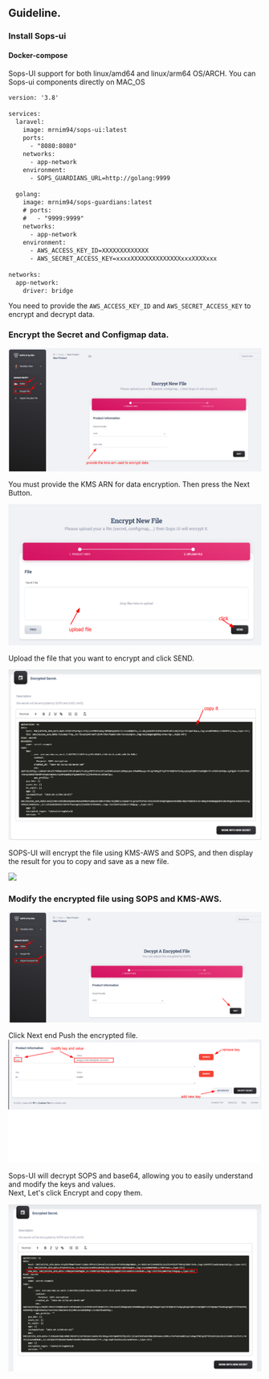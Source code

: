 ## Guideline.

### Install Sops-ui

#### Docker-compose

Sops-UI support for both linux/amd64 and linux/arm64 OS/ARCH. You can Sops-ui components directly on MAC\_OS

```plaintext
version: '3.8'

services:
  laravel:
    image: mrnim94/sops-ui:latest
    ports:
      - "8080:8080"
    networks:
      - app-network
    environment:
      - SOPS_GUARDIANS_URL=http://golang:9999

  golang:
    image: mrnim94/sops-guardians:latest
    # ports:
    #   - "9999:9999"
    networks:
      - app-network
    environment:
      - AWS_ACCESS_KEY_ID=XXXXXXXXXXXXX
      - AWS_SECRET_ACCESS_KEY=xxxxXXXXXXXXXXXXXXxxxXXXXxxx

networks:
  app-network:
    driver: bridge
```

You need to provide the `AWS_ACCESS_KEY_ID` and `AWS_SECRET_ACCESS_KEY` to encrypt and decrypt data.

### Encrypt the Secret and Configmap data.

![](https://raw.githubusercontent.com/mrnim94/sops-ui/master/docs/picture/step1-encrypt-secret.png)

You must provide the KMS ARN for data encryption. Then press the Next Button.

![](https://raw.githubusercontent.com/mrnim94/sops-ui/master/docs/picture/step2-encrypt-secret.png)

Upload the file that you want to encrypt and click SEND.

![](https://raw.githubusercontent.com/mrnim94/sops-ui/master/docs/picture/step3-encrypt-secret.png)

SOPS-UI will encrypt the file using KMS-AWS and SOPS, and then display the result for you to copy and save as a new file.

![](https://raw.githubusercontent.com/mrnim94/sops-ui/master/docs/picture/step1-decrypt-secret.png)

### Modify the encrypted file using SOPS and KMS-AWS.

![](https://raw.githubusercontent.com/mrnim94/sops-ui/master/docs/picture/step1-decrypt-file.png)

Click Next end Push the encrypted file.  
![](https://raw.githubusercontent.com/mrnim94/sops-ui/master/docs/picture/step2-decrypt-file.png)

Sops-UI will decrypt SOPS and base64, allowing you to easily understand and modify the keys and values.  
Next, Let's click Encrypt and copy them.

![](https://raw.githubusercontent.com/mrnim94/sops-ui/master/docs/picture/step3-decrypt-file.png)